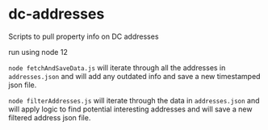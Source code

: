 # dc-addresses
Scripts to pull property info on DC addresses

run using node 12

`node fetchAndSaveData.js` will iterate through all the addresses in `addresses.json` and will add any outdated info and save a new timestamped json file.

`node filterAddresses.js` will iterate through the data in `addresses.json` and will apply logic to find potential interesting addresses and will save a new filtered address json file.